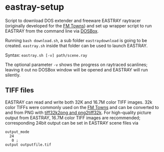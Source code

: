 # eastray-setup

Script to download DOS extender and freeware EASTRAY raytracer (originally developed for the [FM Towns](https://en.wikipedia.org/wiki/FM_Towns)) and set up wrapper script to run EASTRAY from the command line via [DOSBox](https://www.dosbox.com).

Running `bash download.sh`, a sub folder `eastraydownload` is going to be created. `eastray.sh` inside that folder can be used to launch EASTRAY.

Syntax: `eastray.sh [-v] path/scene.ray`

The optional parameter `-v` shows the progress on raytraced scanlines; leaving it out no DOSBox window will be opened and EASTRAY will run silently.

## TIFF files
EASTRAY can read and write both 32K and 16.7M color TIFF images. 32k color TIFFs were commonly used on the [FM Towns](https://en.wikipedia.org/wiki/FM_Towns) and can be converted to and from PNG with [tiff32k2png and png2tiff32k](https://github.com/v-joe/tiff32k). For high-quality picture output from EASTRAY, 16.7M color TIFF images are recommended; corresponding 24bit output can be set in EASTRAY scene files via
```
output_mode
  24
   0 ;
output outputfile.tif
```
